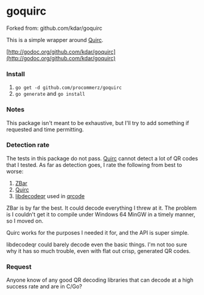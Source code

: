 goquirc
=======

Forked from: github.com/kdar/goquirc

This is a simple wrapper around [Quirc](https://github.com/dlbeer/quirc).

[http://godoc.org/github.com/kdar/goquirc](http://godoc.org/github.com/kdar/goquirc)

### Install

1. `go get -d github.com/procommerz/goquirc`
2. `go generate` and `go install`

### Notes

This package isn't meant to be exhaustive, but I'll try to add something if requested and time permitting.

### Detection rate

The tests in this package do not pass. [Quirc](https://github.com/dlbeer/quirc) cannot detect a lot of QR codes that I tested. As far as detection goes, I rate the following from best to worse:

1. [ZBar](https://github.com/ZBar/ZBar)
2. [Quirc](https://github.com/dlbeer/quirc)
3. [libdecodeqr](https://github.com/josephholsten/libdecodeqr) used in [qrcode](https://github.com/chai2010/qrcode)

ZBar is by far the best. It could decode everything I threw at it. The problem is I couldn't get it to compile under Windows 64 MinGW in a timely manner, so I moved on.

Quirc works for the purposes I needed it for, and the API is super simple.

libdecodeqr could barely decode even the basic things. I'm not too sure why it has so much trouble, even with flat out crisp, generated QR codes.

### Request

Anyone know of any good QR decoding libraries that can decode at a high success rate and are in C/Go?
